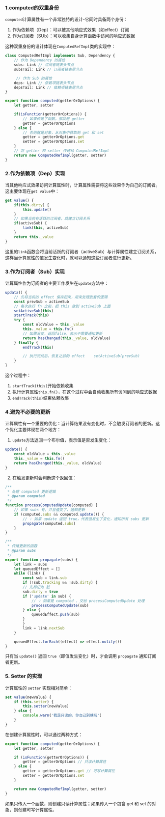 ### 1.computed的双重身份
`computed`计算属性有一个非常独特的设计-它同时具备两个身份：
1. 作为依赖项（Dep）：可以被其他响应式效果（如effect）订阅
2. 作为订阅者（SUb）：可以收集自身计算函数中访问的响应式数据

这种双重身份的设计体现在`ComputedRefImpl`类的实现中：
```ts
class ComputedRefImpl implements Sub, Dependency {
    // 作为 Dependency 的属性
    subs: Link // 订阅者链表头节点
    subsTail: Link // 订阅者链表尾节点

     // 作为 Sub 的属性
    deps: Link // 依赖项链表头节点
    depsTail: Link // 依赖项链表尾节点
}

export function computed(getterOrOptions) {
    let getter, setter

    if(isFunction(getterOrOptions)) {
        // 如果传递了函数，那就是 getter
        getter = getterOrOptions
    } else {
        // 否则就是对象，从对象中获取到 get 和 set
        getter = getterOrOptions.get
        setter = getterOrOptions.set
    }
    // 将 getter 和 setter 传递给 ComputedRefImpl
    return new ComputedRefImpl(getter, setter)
}
```

### 2.作为依赖项（Dep）实现
当其他响应式效果访问计算属性时，计算属性需要将这些效果作为自己的订阅者。这主要体现在`get value`中：
```ts
get value() {
    if(this.dirty) {
        this.update()
    }
    // 如果当前有活跃的订阅者，就建立订阅关系
    if(activeSub) {
        link(this, activeSub)
    }
    return this._value
}
```
这里的`link`函数会将当前活跃的订阅者（activeSub）与计算属性建立订阅关系，这样当计算属性的值发生变化时，就可以通知这些订阅者进行更新。

### 3.作为订阅者（Sub）实现
计算属性作为订阅者的主要工作发生在`update`方法中：
```ts
updata() {
    // 先将当前的 effect 保存起来，用来处理嵌套的逻辑
    const prevSub = activeSub
    // 每次执行 fn 之前，把 this 放到 activeSub 上面
    setActiveSub(this)
    startTrack(this)
    try {
        const oldValue = this._value
        this._value = this.fn()
        // 如果没变，返回false，表示不需要通知更新
        return hasChanged(this._value, oldValue)
    } finally {
        endTrack(this)

        // 执行完成后，恢复之前的 effect    setActiveSub(prevSub)
    }
}
```
这个过程中：
1. `startTrack(this)`开始依赖收集
2. 执行计算属性`this.fn()`，在这个过程中会自动收集所有访问到的响应式数据
3. `endTrack(this)`结束依赖收集

### 4.避免不必要的更新
计算属性有一个重要的优化：当计算结果没有变化时，不会触发订阅者的更新。这个优化主要体现在两个地方：
1. `update`方法返回一个布尔值，表示值是否发生变化：
```ts
update() {
    const oldValue = this._value
    this._value = this.fn()
    return hasChanged(this._value, oldValue)
}
```
2. 在触发更新时会判断这个返回值：
```ts
/**
 * 处理 computed 更新逻辑
 * @param computed
 */
function processComputedUpdate(computed) {
    // 如果 subs 有，并且值变了，通知更新
    if (computed.subs && computed.update()) {
        // 💡 如果 update 返回 true，代表值发生了变化，通知所有 subs 更新
        propagate(computed.subs)
    }
}

/**
 * 传播更新的函数
 * @param subs
 */
export function propagate(subs) {
    let link = subs
    let queuedEffect = []
    while (link) {
        const sub = link.sub
        if (!sub.tracking && !sub.dirty) {
        // 先标记为 脏
        sub.dirty = true
        if ('update' in sub) {
            // 💡 如果是 computed ，交给 processComputedUpdate 处理
            processComputedUpdate(sub)
        } else {
            queuedEffect.push(sub)
        }
        }
        link = link.nextSub
    }

    queuedEffect.forEach((effect) => effect.notify())
}
```
只有当 `update()` 返回 `true`（即值发生变化）时，才会调用 `propagate` 通知订阅者更新。

### 5. Setter 的实现
计算属性的 `setter` 实现相对简单：
```ts
set value(newValue) {
    if (this.setter) {
        this.setter(newValue)
    } else {
        console.warn('我是只读的，你自己别瞎玩')
    }
}
```
在创建计算属性时，可以通过两种方式：
```ts
export function computed(getterOrOptions) {
    let getter, setter

    if (isFunction(getterOrOptions)) {
        getter = getterOrOptions // 只读计算属性
    } else {
        getter = getterOrOptions.get // 可写计算属性
        setter = getterOrOptions.set
    }

    return new ComputedRefImpl(getter, setter)
}
```
如果只传入一个函数，则创建只读计算属性；如果传入一个包含 get 和 set 的对象，则创建可写计算属性。